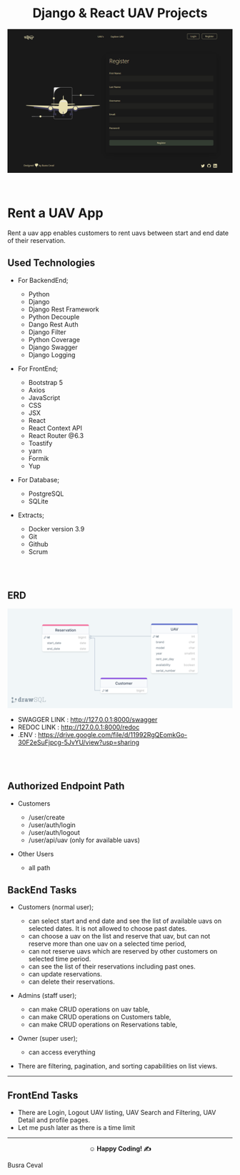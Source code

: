 <center><h1> Django & React UAV Projects</h1></center>

![UAV](uav.png)

<br>

# Rent a UAV App

Rent a uav app enables customers to rent uavs between start and end date of their reservation.

## Used Technologies

- For BackendEnd;

  - Python
  - Django
  - Django Rest Framework
  - Python Decouple
  - Dango Rest Auth
  - Django Filter
  - Python Coverage
  - Django Swagger
  - Django Logging
    <br>

- For FrontEnd;

  - Bootstrap 5
  - Axios
  - JavaScript
  - CSS
  - JSX
  - React
  - React Context API
  - React Router @6.3
  - Toastify
  - yarn
  - Formik
  - Yup
    <br>

- For Database;

  - PostgreSQL
  - SQLite
    <br>

- Extracts;
  - Docker version 3.9
  - Git
  - Github
  - Scrum

<br><br>

## ERD

![ERD](UavAppERD.png)

- SWAGGER LINK : http://127.0.0.1:8000/swagger
- REDOC LINK : http://127.0.0.1:8000/redoc
- .ENV : https://drive.google.com/file/d/11992RgQEomkGo-30F2eSuFjpcg-5JvYU/view?usp=sharing

<br><br>

## Authorized Endpoint Path

- Customers

  - /user/create
  - /user/auth/login
  - /user/auth/logout
  - /user/api/uav (only for available uavs)

- Other Users
  - all path

## BackEnd Tasks

- Customers (normal user);

  - can select start and end date and see the list of available uavs on selected dates. It is not allowed to choose past dates.
  - can choose a uav on the list and reserve that uav, but can not reserve more than one uav on a selected time period,
  - can not reserve uavs which are reserved by other customers on selected time period.
  - can see the list of their reservations including past ones.
  - can update reservations.
  - can delete their reservations.

- Admins (staff user);

  - can make CRUD operations on uav table,
  - can make CRUD operations on Customers table,
  - can make CRUD operations on Reservations table,

- Owner (super user);

  - can access everything

- There are filtering, pagination, and sorting capabilities on list views.

---

## FrontEnd Tasks

- There are Login, Logout UAV listing, UAV Search and Filtering, UAV Detail and profile pages.
- Let me push later as there is a time limit

---

**<p align="center">&#9786; Happy Coding! &#9997;</p>**

<p>Busra Ceval</p>
